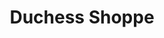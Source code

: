---
title: "Duchess Shoppe"
url: /marion/duchess-shoppe-marion-mt-gilead-road/
shop: convenience
---